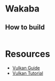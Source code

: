 # Wakaba

## How to build

```bash

```

# Resources

 - [Vulkan Guide](https://vkguide.dev/)
 - [Vulkan Tutorial](https://vulkan-tutorial.com/)
